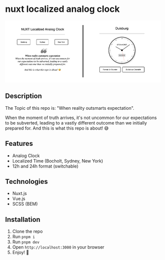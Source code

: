 # nuxt localized analog clock
<img src="public/assets/images/preview.png" alt="preview">

## Description
The Topic of this repo is: "When reality outsmarts expectation".

When the moment of truth arrives, it's not uncommon for our expectations to be subverted, leading to a vastly different outcome than we initially prepared for.
And this is what this repo is about! 😅

## Features
- Analog Clock
- Localized Time (Bocholt, Sydney, New York)
- 12h and 24h format (switchable)

## Technologies
- Nuxt.js
- Vue.js
- SCSS (BEM)

## Installation
1. Clone the repo
2. Run `pnpm i`
3. Run `pnpm dev`
4. Open `http://localhost:3000` in your browser
5. Enjoy! 🎉
